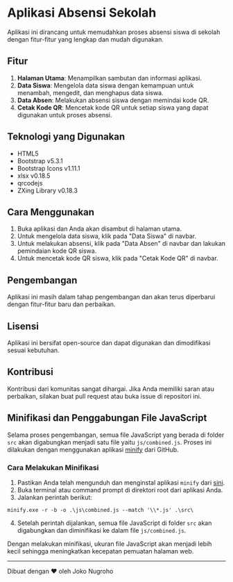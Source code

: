 # Aplikasi Absensi Sekolah

Aplikasi ini dirancang untuk memudahkan proses absensi siswa di sekolah dengan fitur-fitur yang lengkap dan mudah digunakan.

## Fitur

1. **Halaman Utama**: Menampilkan sambutan dan informasi aplikasi.
2. **Data Siswa**: Mengelola data siswa dengan kemampuan untuk menambah, mengedit, dan menghapus data siswa.
3. **Data Absen**: Melakukan absensi siswa dengan memindai kode QR.
4. **Cetak Kode QR**: Mencetak kode QR untuk setiap siswa yang dapat digunakan untuk proses absensi.

## Teknologi yang Digunakan

- HTML5
- Bootstrap v5.3.1
- Bootstrap Icons v1.11.1
- xlsx v0.18.5
- qrcodejs
- ZXing Library v0.18.3

## Cara Menggunakan

1. Buka aplikasi dan Anda akan disambut di halaman utama.
2. Untuk mengelola data siswa, klik pada "Data Siswa" di navbar.
3. Untuk melakukan absensi, klik pada "Data Absen" di navbar dan lakukan pemindaian kode QR siswa.
4. Untuk mencetak kode QR siswa, klik pada "Cetak Kode QR" di navbar.

## Pengembangan

Aplikasi ini masih dalam tahap pengembangan dan akan terus diperbarui dengan fitur-fitur baru dan perbaikan.

## Lisensi

Aplikasi ini bersifat open-source dan dapat digunakan dan dimodifikasi sesuai kebutuhan.

## Kontribusi

Kontribusi dari komunitas sangat dihargai. Jika Anda memiliki saran atau perbaikan, silakan buat pull request atau buka issue di repositori ini.

## Minifikasi dan Penggabungan File JavaScript

Selama proses pengembangan, semua file JavaScript yang berada di folder `src` akan digabungkan menjadi satu file yaitu `js/combined.js`. Proses ini dilakukan dengan menggunakan aplikasi [minify](https://github.com/tdewolff/minify/tree/master) dari GitHub.

### Cara Melakukan Minifikasi

1. Pastikan Anda telah mengunduh dan menginstal aplikasi `minify` dari [sini](https://github.com/tdewolff/minify/tree/master).
2. Buka terminal atau command prompt di direktori root dari aplikasi Anda.
3. Jalankan perintah berikut:

```
minify.exe -r -b -o .\js\combined.js --match '\\*.js' .\src\
```

4. Setelah perintah dijalankan, semua file JavaScript di folder `src` akan digabungkan dan diminifikasi ke dalam file `js/combined.js`.

Dengan melakukan minifikasi, ukuran file JavaScript akan menjadi lebih kecil sehingga meningkatkan kecepatan pemuatan halaman web.

---

Dibuat dengan ❤️ oleh Joko Nugroho
